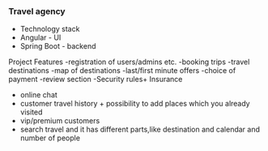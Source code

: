 ### Travel agency
- Technology stack
- Angular - UI
- Spring Boot - backend

Project Features
-registration of users/admins etc.
-booking trips
-travel destinations
-map of destinations
-last/first minute offers
-choice of payment
-review section
-Security rules+ Insurance
- online chat
- customer travel history + possibility to add places which you already visited
- vip/premium  customers
- search travel and it has different parts,like destination and calendar and number of people